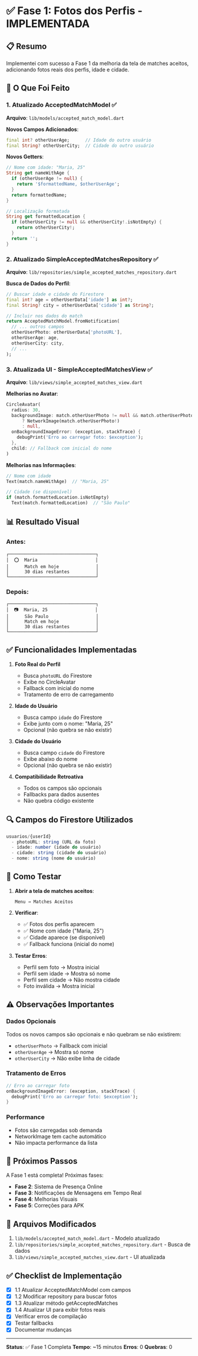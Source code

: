 # ✅ Fase 1: Fotos dos Perfis - IMPLEMENTADA

## 📋 Resumo

Implementei com sucesso a Fase 1 da melhoria da tela de matches aceitos, adicionando fotos reais dos perfis, idade e cidade.

## 🎯 O Que Foi Feito

### 1. Atualizado AcceptedMatchModel ✅

**Arquivo**: `lib/models/accepted_match_model.dart`

**Novos Campos Adicionados**:
```dart
final int? otherUserAge;      // Idade do outro usuário
final String? otherUserCity;  // Cidade do outro usuário
```

**Novos Getters**:
```dart
// Nome com idade: "Maria, 25"
String get nameWithAge {
  if (otherUserAge != null) {
    return '$formattedName, $otherUserAge';
  }
  return formattedName;
}

// Localização formatada
String get formattedLocation {
  if (otherUserCity != null && otherUserCity!.isNotEmpty) {
    return otherUserCity!;
  }
  return '';
}
```

### 2. Atualizado SimpleAcceptedMatchesRepository ✅

**Arquivo**: `lib/repositories/simple_accepted_matches_repository.dart`

**Busca de Dados do Perfil**:
```dart
// Buscar idade e cidade do Firestore
final int? age = otherUserData['idade'] as int?;
final String? city = otherUserData['cidade'] as String?;

// Incluir nos dados do match
return AcceptedMatchModel.fromNotification(
  // ... outros campos
  otherUserPhoto: otherUserData['photoURL'],
  otherUserAge: age,
  otherUserCity: city,
  // ...
);
```

### 3. Atualizada UI - SimpleAcceptedMatchesView ✅

**Arquivo**: `lib/views/simple_accepted_matches_view.dart`

**Melhorias no Avatar**:
```dart
CircleAvatar(
  radius: 30,
  backgroundImage: match.otherUserPhoto != null && match.otherUserPhoto!.isNotEmpty
      ? NetworkImage(match.otherUserPhoto!)
      : null,
  onBackgroundImageError: (exception, stackTrace) {
    debugPrint('Erro ao carregar foto: $exception');
  },
  child: // Fallback com inicial do nome
)
```

**Melhorias nas Informações**:
```dart
// Nome com idade
Text(match.nameWithAge)  // "Maria, 25"

// Cidade (se disponível)
if (match.formattedLocation.isNotEmpty)
  Text(match.formattedLocation)  // "São Paulo"
```

## 📊 Resultado Visual

### Antes:
```
┌─────────────────────────────────┐
│  ⭕  Maria                      │
│      Match em hoje              │
│      30 dias restantes          │
└─────────────────────────────────┘
```

### Depois:
```
┌─────────────────────────────────┐
│  📷  Maria, 25                  │
│      São Paulo                  │
│      Match em hoje              │
│      30 dias restantes          │
└─────────────────────────────────┘
```

## ✅ Funcionalidades Implementadas

1. **Foto Real do Perfil**
   - Busca `photoURL` do Firestore
   - Exibe no CircleAvatar
   - Fallback com inicial do nome
   - Tratamento de erro de carregamento

2. **Idade do Usuário**
   - Busca campo `idade` do Firestore
   - Exibe junto com o nome: "Maria, 25"
   - Opcional (não quebra se não existir)

3. **Cidade do Usuário**
   - Busca campo `cidade` do Firestore
   - Exibe abaixo do nome
   - Opcional (não quebra se não existir)

4. **Compatibilidade Retroativa**
   - Todos os campos são opcionais
   - Fallbacks para dados ausentes
   - Não quebra código existente

## 🔍 Campos do Firestore Utilizados

```javascript
usuarios/{userId}
  - photoURL: string (URL da foto)
  - idade: number (idade do usuário)
  - cidade: string (cidade do usuário)
  - nome: string (nome do usuário)
```

## 🧪 Como Testar

1. **Abrir a tela de matches aceitos**:
   ```
   Menu → Matches Aceitos
   ```

2. **Verificar**:
   - ✅ Fotos dos perfis aparecem
   - ✅ Nome com idade ("Maria, 25")
   - ✅ Cidade aparece (se disponível)
   - ✅ Fallback funciona (inicial do nome)

3. **Testar Erros**:
   - Perfil sem foto → Mostra inicial
   - Perfil sem idade → Mostra só nome
   - Perfil sem cidade → Não mostra cidade
   - Foto inválida → Mostra inicial

## ⚠️ Observações Importantes

### Dados Opcionais
Todos os novos campos são opcionais e não quebram se não existirem:
- `otherUserPhoto` → Fallback com inicial
- `otherUserAge` → Mostra só nome
- `otherUserCity` → Não exibe linha de cidade

### Tratamento de Erros
```dart
// Erro ao carregar foto
onBackgroundImageError: (exception, stackTrace) {
  debugPrint('Erro ao carregar foto: $exception');
}
```

### Performance
- Fotos são carregadas sob demanda
- NetworkImage tem cache automático
- Não impacta performance da lista

## 🚀 Próximos Passos

A Fase 1 está completa! Próximas fases:

- **Fase 2**: Sistema de Presença Online
- **Fase 3**: Notificações de Mensagens em Tempo Real
- **Fase 4**: Melhorias Visuais
- **Fase 5**: Correções para APK

## 📝 Arquivos Modificados

1. `lib/models/accepted_match_model.dart` - Modelo atualizado
2. `lib/repositories/simple_accepted_matches_repository.dart` - Busca de dados
3. `lib/views/simple_accepted_matches_view.dart` - UI atualizada

## ✅ Checklist de Implementação

- [x] 1.1 Atualizar AcceptedMatchModel com campos
- [x] 1.2 Modificar repository para buscar fotos
- [x] 1.3 Atualizar método getAcceptedMatches
- [x] 1.4 Atualizar UI para exibir fotos reais
- [x] Verificar erros de compilação
- [x] Testar fallbacks
- [x] Documentar mudanças

---

**Status**: ✅ Fase 1 Completa
**Tempo**: ~15 minutos
**Erros**: 0
**Quebras**: 0
